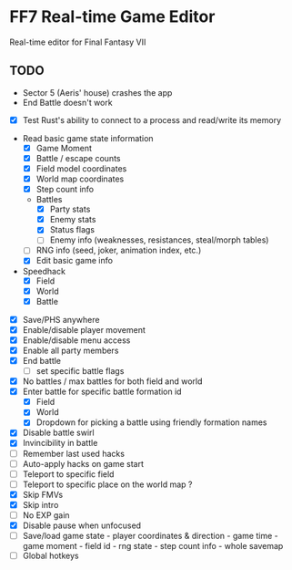 # FF7 Real-time Game Editor

Real-time editor for Final Fantasy VII

## TODO

* Sector 5 (Aeris' house) crashes the app
* End Battle doesn't work

* [x] Test Rust's ability to connect to a process and read/write its memory
* Read basic game state information
  * [x] Game Moment
  * [x] Battle / escape counts
  * [x] Field model coordinates
  * [x] World map coordinates
  * [x] Step count info
  * Battles
    * [x] Party stats
    * [x] Enemy stats
    * [x] Status flags
    * [ ] Enemy info (weaknesses, resistances, steal/morph tables)
  * [ ] RNG info (seed, joker, animation index, etc.)
  * [x] Edit basic game info
* Speedhack
  * [x] Field
  * [x] World
  * [x] Battle
* [x] Save/PHS anywhere
* [x] Enable/disable player movement
* [x] Enable/disable menu access
* [x] Enable all party members
* [x] End battle 
  * [ ] set specific battle flags
* [x] No battles / max battles for both field and world
* [x] Enter battle for specific battle formation id
  * [x] Field
  * [x] World
  * [x] Dropdown for picking a battle using friendly formation names
* [x] Disable battle swirl
* [x] Invincibility in battle
* [ ] Remember last used hacks
* [ ] Auto-apply hacks on game start
* [ ] Teleport to specific field
* [ ] Teleport to specific place on the world map ?
* [x] Skip FMVs
* [x] Skip intro
* [ ] No EXP gain
* [x] Disable pause when unfocused
* [ ] Save/load game state
        - player coordinates & direction
        - game time
        - game moment
        - field id
        - rng state
        - step count info
        - whole savemap
* [ ] Global hotkeys